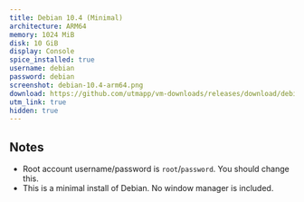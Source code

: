 ```yaml
---
title: Debian 10.4 (Minimal)
architecture: ARM64
memory: 1024 MiB
disk: 10 GiB
display: Console
spice_installed: true
username: debian
password: debian
screenshot: debian-10.4-arm64.png
download: https://github.com/utmapp/vm-downloads/releases/download/debian-10.4/debian-10.4-arm64-utm.zip
utm_link: true
hidden: true
---
```

## Notes
* Root account username/password is `root`/`password`. You should change this.
* This is a minimal install of Debian. No window manager is included.